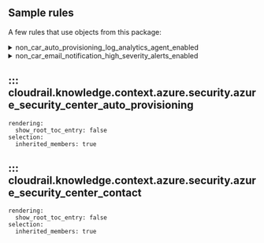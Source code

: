 ## Sample rules
A few rules that use objects from this package:

<details>
<summary>non_car_auto_provisioning_log_analytics_agent_enabled</summary>

```python
--8<--
cloudrail/knowledge/rules/azure/non_context_aware/auto_provisioning_log_analytics_agent_disabled_rule.py
--8<--
```
</details>

<details>
<summary>non_car_email_notification_high_severity_alerts_enabled</summary>

```python
--8<--
cloudrail/knowledge/rules/azure/non_context_aware/email_notification_high_severity_alerts_enabled_rule.py
--8<--
```
</details>

## ::: cloudrail.knowledge.context.azure.security.azure_security_center_auto_provisioning
    rendering:
      show_root_toc_entry: false
    selection:
      inherited_members: true

## ::: cloudrail.knowledge.context.azure.security.azure_security_center_contact
    rendering:
      show_root_toc_entry: false
    selection:
      inherited_members: true